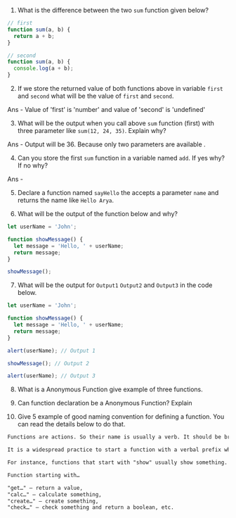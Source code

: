 1. What is the difference between the two `sum` function given below?

```js
// first
function sum(a, b) {
  return a + b;
}

// second
function sum(a, b) {
  console.log(a + b);
}
```

2. If we store the returned value of both functions above in variable `first` and `second` what will be the value of `first` and `second`.

Ans - Value of 'first' is 'number'  and value of 'second' is 'undefined'

3. What will be the output when you call above `sum` function (first) with three parameter like `sum(12, 24, 35)`. Explain why?

Ans - Output will be 36. Because only two parameters are available .

4. Can you store the first `sum` function in a variable named `add`. If yes why? If no why?

Ans - 

5. Declare a function named `sayHello` the accepts a parameter `name` and returns the name like `Hello Arya`.

6. What will be the output of the function below and why?

```js
let userName = 'John';

function showMessage() {
  let message = 'Hello, ' + userName;
  return message;
}

showMessage();
```

7. What will be the output for `Output1` `Output2` and `Output3` in the code below.

```js
let userName = 'John';

function showMessage() {
  let message = 'Hello, ' + userName;
  return message;
}

alert(userName); // Output 1

showMessage(); // Output 2

alert(userName); // Output 3
```

8. What is a Anonymous Function give example of three functions.

9. Can function declaration be a Anonymous Function? Explain

10. Give 5 example of good naming convention for defining a function. You can read the details below to do that.

```md
Functions are actions. So their name is usually a verb. It should be brief, as accurate as possible and describe what the function does, so that someone reading the code gets an indication of what the function does.

It is a widespread practice to start a function with a verbal prefix which vaguely describes the action. There must be an agreement within the team on the meaning of the prefixes.

For instance, functions that start with "show" usually show something.

Function starting with…

"get…" – return a value,
"calc…" – calculate something,
"create…" – create something,
"check…" – check something and return a boolean, etc.
```
